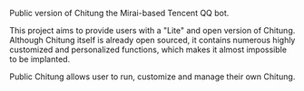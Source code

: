 Public version of Chitung the Mirai-based Tencent QQ bot.

This project aims to provide users with a "Lite" and open version of Chitung. Although Chitung itself is
already open sourced, it contains numerous highly customized and personalized functions, which makes
it almost impossible to be implanted.

Public Chitung allows user to run, customize and manage their own Chitung. 

